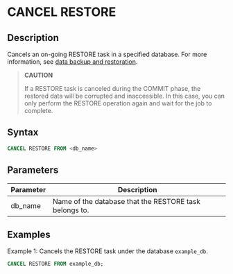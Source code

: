 # CANCEL RESTORE

## Description

Cancels an on-going RESTORE task in a specified database. For more information, see [data backup and restoration](../../../administration/Backup_and_restore.md).

> **CAUTION**
>
> If a RESTORE task is canceled during the COMMIT phase, the restored data will be corrupted and inaccessible. In this case, you can only perform the RESTORE  operation again and wait for the job to complete.

## Syntax

```SQL
CANCEL RESTORE FROM <db_name>
```

## Parameters

| **Parameter** | **Description**                                        |
| ------------- | ------------------------------------------------------ |
| db_name       | Name of the database that the RESTORE task belongs to. |

## Examples

Example 1: Cancels the RESTORE task under the database `example_db`.

```SQL
CANCEL RESTORE FROM example_db;
```
